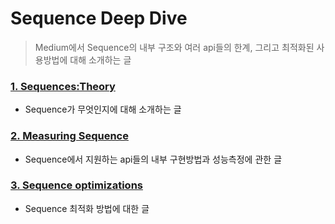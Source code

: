 # Sequence Deep Dive

> Medium에서 Sequence의 내부 구조와 여러 api들의 한계, 그리고 최적화된 사용방법에 대해 소개하는 글

### [1. Sequences:Theory](https://medium.com/@maxssoft/theory-of-the-sequences-7ec94345cfe5)

- Sequence가 무엇인지에 대해 소개하는 글


### [2. Measuring Sequence](https://medium.com/@maxssoft/measuring-sequences-ef5e9b3a642e)

- Sequence에서 지원하는 api들의 내부 구현방법과 성능측정에 관한 글

### [3. Sequence optimizations](https://proandroiddev.com/sequence-optimizations-how-my-code-got-into-kotlin-bc6051262d8e)

- Sequence 최적화 방법에 대한 글

